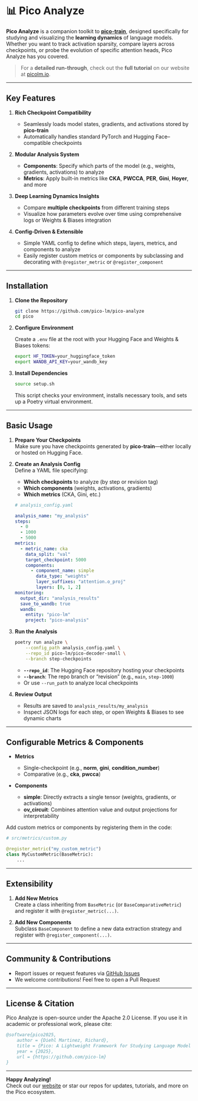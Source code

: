 # 📊 **Pico Analyze**

**Pico Analyze** is a companion toolkit to [**pico-train**](https://github.com/pico-lm/pico-train), designed specifically for studying and visualizing the **learning dynamics** of language models. Whether you want to track activation sparsity, compare layers across checkpoints, or probe the evolution of specific attention heads, Pico Analyze has you covered.

> For a **detailed run-through**, check out the **full tutorial** on our website at [picolm.io](https://picolm.io).

---

## **Key Features**

1. **Rich Checkpoint Compatibility**  
   - Seamlessly loads model states, gradients, and activations stored by **pico-train**  
   - Automatically handles standard PyTorch and Hugging Face–compatible checkpoints

2. **Modular Analysis System**  
   - **Components**: Specify which parts of the model (e.g., weights, gradients, activations) to analyze  
   - **Metrics**: Apply built-in metrics like **CKA**, **PWCCA**, **PER**, **Gini**, **Hoyer**, and more

3. **Deep Learning Dynamics Insights**  
   - Compare **multiple checkpoints** from different training steps  
   - Visualize how parameters evolve over time using comprehensive logs or Weights & Biases integration

4. **Config-Driven & Extensible**  
   - Simple YAML config to define which steps, layers, metrics, and components to analyze  
   - Easily register custom metrics or components by subclassing and decorating with `@register_metric` or `@register_component`

---

## **Installation**

1. **Clone the Repository**

   ```bash
   git clone https://github.com/pico-lm/pico-analyze
   cd pico
   ```

2. **Configure Environment**

   Create a `.env` file at the root with your Hugging Face and Weights & Biases tokens:
   ```bash
   export HF_TOKEN=your_huggingface_token
   export WANDB_API_KEY=your_wandb_key
   ```

3. **Install Dependencies**

   ```bash
   source setup.sh
   ```
   This script checks your environment, installs necessary tools, and sets up a Poetry virtual environment.

---

## **Basic Usage**

1. **Prepare Your Checkpoints**  
   Make sure you have checkpoints generated by **pico-train**—either locally or hosted on Hugging Face.

2. **Create an Analysis Config**  
   Define a YAML file specifying:
   - **Which checkpoints** to analyze (by step or revision tag)  
   - **Which components** (weights, activations, gradients)  
   - **Which metrics** (CKA, Gini, etc.)

   ```yaml
   # analysis_config.yaml

   analysis_name: "my_analysis"
   steps:
     - 0
     - 1000
     - 5000
   metrics:
     - metric_name: cka
       data_split: "val"
       target_checkpoint: 5000
       components:
         - component_name: simple
           data_type: "weights"
           layer_suffixes: "attention.o_proj"
           layers: [0, 1, 2]
   monitoring:
     output_dir: "analysis_results"
     save_to_wandb: true
     wandb:
       entity: "pico-lm"
       project: "pico-analysis"
   ```

3. **Run the Analysis**
   ```bash
   poetry run analyze \
       --config_path analysis_config.yaml \
       --repo_id pico-lm/pico-decoder-small \
       --branch step-checkpoints
   ```
   - **`--repo_id`**: The Hugging Face repository hosting your checkpoints
   - **`--branch`**: The repo branch or “revision” (e.g., `main`, `step-1000`)
   - Or use `--run_path` to analyze local checkpoints

4. **Review Output**  
   - Results are saved to `analysis_results/my_analysis`
   - Inspect JSON logs for each step, or open Weights & Biases to see dynamic charts

---

## **Configurable Metrics & Components**

- **Metrics**  
  - Single-checkpoint (e.g., **norm**, **gini**, **condition_number**)  
  - Comparative (e.g., **cka**, **pwcca**)

- **Components**  
  - **simple**: Directly extracts a single tensor (weights, gradients, or activations)  
  - **ov_circuit**: Combines attention value and output projections for interpretability

Add custom metrics or components by registering them in the code:
```python
# src/metrics/custom.py

@register_metric("my_custom_metric")
class MyCustomMetric(BaseMetric):
    ...
```

---

## **Extensibility**

1. **Add New Metrics**  
   Create a class inheriting from `BaseMetric` (or `BaseComparativeMetric`) and register it with `@register_metric(...)`.

2. **Add New Components**  
   Subclass `BaseComponent` to define a new data extraction strategy and register with `@register_component(...)`.

---

## **Community & Contributions**

- Report issues or request features via [GitHub Issues](https://github.com/pico-lm/pico-analyze/issues)  
- We welcome contributions! Feel free to open a Pull Request

---

## **License & Citation**

Pico Analyze is open-source under the Apache 2.0 License. If you use it in academic or professional work, please cite:

```bibtex
@software{pico2025,
    author = {Diehl Martinez, Richard},
    title = {Pico: A Lightweight Framework for Studying Language Model Learning Dynamics},
    year = {2025},
    url = {https://github.com/pico-lm}
}
```

---

**Happy Analyzing!**  
Check out our [website](https://picolm.io) or star our repos for updates, tutorials, and more on the Pico ecosystem.